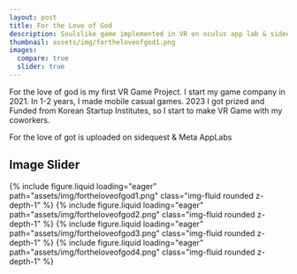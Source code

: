 ```yaml
---
layout: post
title: For the Love of God
description: Soulslike game implemented in VR on oculus app lab & sidequest ( activated )
thumbnail: assets/img/fortheloveofgod1.png
images:
  compare: true
  slider: true
---
```


For the love of god is my first VR Game Project. 
I start my game company in 2021.
In 1-2 years, I made mobile casual games.
2023 I got prized and Funded from Korean Startup Institutes, so I start to make VR Game with my coworkers. 

For the love of got is uploaded on sidequest & Meta AppLabs

## Image Slider


<swiper-container keyboard="true" navigation="true" pagination="true" pagination-clickable="true" pagination-dynamic-bullets="true" rewind="true">
  <swiper-slide>{% include figure.liquid loading="eager" path="assets/img/fortheloveofgod1.png" class="img-fluid rounded z-depth-1" %}</swiper-slide>
  <swiper-slide>{% include figure.liquid loading="eager" path="assets/img/fortheloveofgod2.png" class="img-fluid rounded z-depth-1" %}</swiper-slide>
  <swiper-slide>{% include figure.liquid loading="eager" path="assets/img/fortheloveofgod3.png" class="img-fluid rounded z-depth-1" %}</swiper-slide>
  <swiper-slide>{% include figure.liquid loading="eager" path="assets/img/fortheloveofgod4.png" class="img-fluid rounded z-depth-1" %}</swiper-slide>

</swiper-container>
